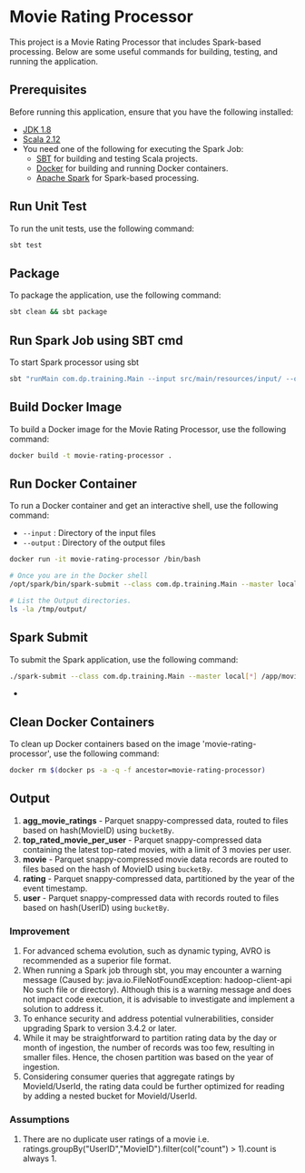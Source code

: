 # Movie Rating Processor

This project is a Movie Rating Processor that includes Spark-based processing. Below are some useful commands for building, testing, and running the application.

## Prerequisites

Before running this application, ensure that you have the following installed:
- [JDK 1.8](https://www.oracle.com/java/technologies/javase/javase-jdk8-downloads.html)
- [Scala 2.12](https://www.scala-lang.org/download/2.12.14.html)
- You need one of the following for executing the Spark Job:
    - [SBT](https://www.scala-sbt.org/download.html) for building and testing Scala projects.
    - [Docker](https://www.docker.com/get-started) for building and running Docker containers.
    - [Apache Spark](https://spark.apache.org/downloads.html) for Spark-based processing.


## Run Unit Test

To run the unit tests, use the following command:
```bash
sbt test
```

## Package

To package the application, use the following command:
```bash
sbt clean && sbt package
```

## Run Spark Job using SBT cmd
To start Spark processor using sbt
```bash
sbt "runMain com.dp.training.Main --input src/main/resources/input/ --output src/main/resources/output/"
```

## Build Docker Image

To build a Docker image for the Movie Rating Processor, use the following command:
```bash
docker build -t movie-rating-processor .
```

## Run Docker Container

To run a Docker container and get an interactive shell, use the following command:
* `--input` : Directory of the input files
* `--output` : Directory of the output files
```bash
docker run -it movie-rating-processor /bin/bash

# Once you are in the Docker shell
/opt/spark/bin/spark-submit --class com.dp.training.Main --master local[*] /app/movie-rating-processor.jar --input /app/input/ --output /tmp/output/

# List the Output directories.
ls -la /tmp/output/
```

## Spark Submit
To submit the Spark application, use the following command:
```bash
./spark-submit --class com.dp.training.Main --master local[*] /app/movie-rating-processor.jar --input /app/input/ --output /tmp/output/ 
```
* 

## Clean Docker Containers

To clean up Docker containers based on the image 'movie-rating-processor', use the following command:
```bash
docker rm $(docker ps -a -q -f ancestor=movie-rating-processor)
```

## Output
1. **agg_movie_ratings** - Parquet snappy-compressed data, routed to files based on hash(MovieID) using `bucketBy`.
2. **top_rated_movie_per_user** - Parquet snappy-compressed data containing the latest top-rated movies, with a limit of 3 movies per user. 
3. **movie** - Parquet snappy-compressed movie data records are routed to files based on the hash of MovieID using `bucketBy`. 
4. **rating** - Parquet snappy-compressed data, partitioned by the year of the event timestamp.  
5. **user** - Parquet snappy-compressed data with records routed to files based on hash(UserID) using `bucketBy`.

### Improvement
1. For advanced schema evolution, such as dynamic typing, AVRO is recommended as a superior file format.
2. When running a Spark job through sbt, you may encounter a warning message (Caused by: java.io.FileNotFoundException: hadoop-client-api No such file or directory). Although this is a warning message and does not impact code execution, it is advisable to investigate and implement a solution to address it.
3. To enhance security and address potential vulnerabilities, consider upgrading Spark to version 3.4.2 or later.
4. While it may be straightforward to partition rating data by the day or month of ingestion, the number of records was too few, resulting in smaller files. Hence, the chosen partition was based on the year of ingestion. 
5. Considering consumer queries that aggregate ratings by MovieId/UserId, the rating data could be further optimized for reading by adding a nested bucket for MovieId/UserId. 

### Assumptions
1. There are no duplicate user ratings of a movie i.e. ratings.groupBy("UserID","MovieID").filter(col("count") > 1).count is always 1.